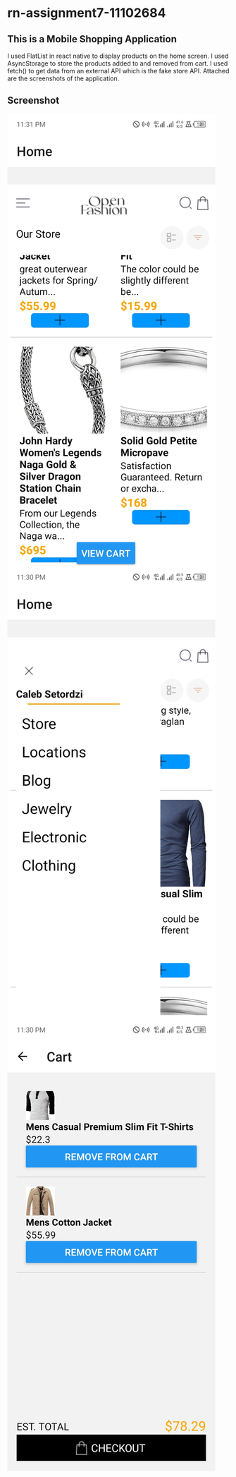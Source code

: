 # rn-assignment7-11102684
## This is a Mobile Shopping Application
I used FlatList in react native to display products on the home screen. I used AsyncStorage to store the products added to and removed from cart. I used fetch() to get data from an external API which is the fake store API. Attached are the screenshots of the application.

## Screenshot
![Home screen](Product-home.jpg)
![Sidebar on home screen](sidebar-home.jpg)
![Product cart](cart-screen.jpg)